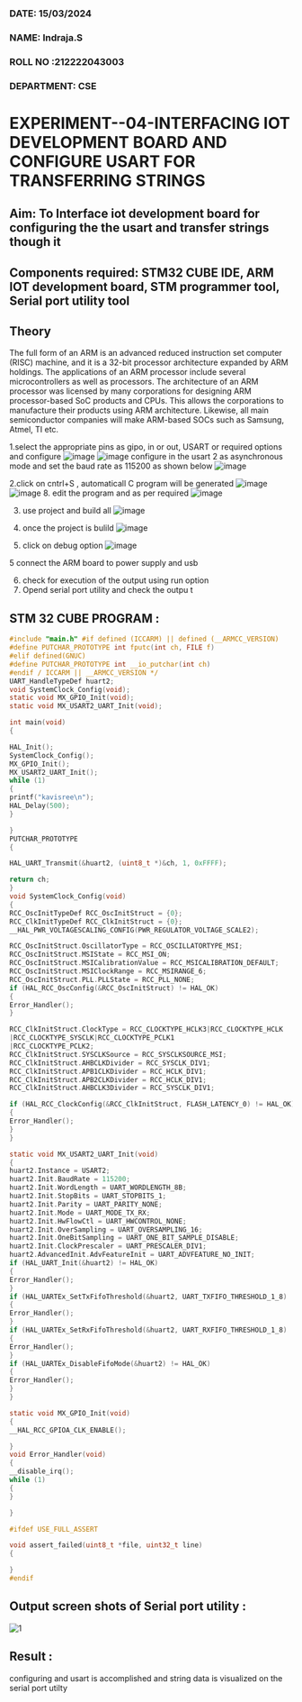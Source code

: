 
###  DATE: 15/03/2024
###  NAME: Indraja.S
###  ROLL NO :212222043003
###  DEPARTMENT: CSE

# EXPERIMENT--04-INTERFACING IOT DEVELOPMENT BOARD AND CONFIGURE USART FOR TRANSFERRING STRINGS 
## Aim: To Interface iot development board for configuring the the usart and transfer strings though it 
## Components required: STM32 CUBE IDE, ARM IOT development board,  STM programmer tool, Serial port utility tool 
## Theory 
The full form of an ARM is an advanced reduced instruction set computer (RISC) machine, and it is a 32-bit processor architecture expanded by ARM holdings. The applications of an ARM processor include several microcontrollers as well as processors. The architecture of an ARM processor was licensed by many corporations for designing ARM processor-based SoC products and CPUs. This allows the corporations to manufacture their products using ARM architecture. Likewise, all main semiconductor companies will make ARM-based SOCs such as Samsung, Atmel, TI etc.


1.select the appropriate pins as gipo, in or out, USART or required options and configure 
![image](https://user-images.githubusercontent.com/36288975/226189403-f7179f1a-3eae-4637-826b-ab4ec35ba1e1.png)
![image](https://user-images.githubusercontent.com/36288975/226189425-2b2414ce-49b3-4b61-a260-c658cb2e4152.png)
configure in the usart 2 as asynchronous mode and set the baud rate as 115200 as shown below 
![image](https://user-images.githubusercontent.com/36288975/234776631-d6a84ef4-904c-4eac-98ed-ab6253e9379c.png)

  
2.click on cntrl+S , automaticall C program will be generated 
![image](https://user-images.githubusercontent.com/36288975/226189443-8b43451d-0b14-47e4-a20b-cc09c6ad8458.png)
![image](https://user-images.githubusercontent.com/36288975/226189450-85ffa969-2ffb-4788-81e5-72d60fdda0f1.png)
8. edit the program and as per required 
![image](https://user-images.githubusercontent.com/36288975/226189461-a573e62f-a109-4631-a250-a20925758fe0.png)

3. use project and build all 
![image](https://user-images.githubusercontent.com/36288975/226189554-3f7101ac-3f41-48fc-abc7-480bd6218dec.png)
10. once the project is bulild 
![image](https://user-images.githubusercontent.com/36288975/226189577-c61cc1eb-3990-4968-8aa6-aefffc766b70.png)

4. click on debug option 
![image](https://user-images.githubusercontent.com/36288975/226189625-37daa9a3-62e9-42b5-a5ce-2ac63345905b.png)

5 connect the  ARM board to power supply and usb 


6. check for execution of the output using run option
7. Opend serial port utility and check the outpu t



## STM 32 CUBE PROGRAM :
```C
#include "main.h" #if defined (ICCARM) || defined (__ARMCC_VERSION)
#define PUTCHAR_PROTOTYPE int fputc(int ch, FILE f)
#elif defined(GNUC)
#define PUTCHAR_PROTOTYPE int __io_putchar(int ch)
#endif / ICCARM || __ARMCC_VERSION */
UART_HandleTypeDef huart2;
void SystemClock_Config(void);
static void MX_GPIO_Init(void);
static void MX_USART2_UART_Init(void);

int main(void)
{

HAL_Init();
SystemClock_Config();
MX_GPIO_Init();
MX_USART2_UART_Init();
while (1)
{
printf("kavisree\n");
HAL_Delay(500);
}

}
PUTCHAR_PROTOTYPE
{

HAL_UART_Transmit(&huart2, (uint8_t *)&ch, 1, 0xFFFF);

return ch;
}
void SystemClock_Config(void)
{
RCC_OscInitTypeDef RCC_OscInitStruct = {0};
RCC_ClkInitTypeDef RCC_ClkInitStruct = {0};
__HAL_PWR_VOLTAGESCALING_CONFIG(PWR_REGULATOR_VOLTAGE_SCALE2);

RCC_OscInitStruct.OscillatorType = RCC_OSCILLATORTYPE_MSI;
RCC_OscInitStruct.MSIState = RCC_MSI_ON;
RCC_OscInitStruct.MSICalibrationValue = RCC_MSICALIBRATION_DEFAULT;
RCC_OscInitStruct.MSIClockRange = RCC_MSIRANGE_6;
RCC_OscInitStruct.PLL.PLLState = RCC_PLL_NONE;
if (HAL_RCC_OscConfig(&RCC_OscInitStruct) != HAL_OK)
{
Error_Handler();
}

RCC_ClkInitStruct.ClockType = RCC_CLOCKTYPE_HCLK3|RCC_CLOCKTYPE_HCLK
|RCC_CLOCKTYPE_SYSCLK|RCC_CLOCKTYPE_PCLK1
|RCC_CLOCKTYPE_PCLK2;
RCC_ClkInitStruct.SYSCLKSource = RCC_SYSCLKSOURCE_MSI;
RCC_ClkInitStruct.AHBCLKDivider = RCC_SYSCLK_DIV1;
RCC_ClkInitStruct.APB1CLKDivider = RCC_HCLK_DIV1;
RCC_ClkInitStruct.APB2CLKDivider = RCC_HCLK_DIV1;
RCC_ClkInitStruct.AHBCLK3Divider = RCC_SYSCLK_DIV1;

if (HAL_RCC_ClockConfig(&RCC_ClkInitStruct, FLASH_LATENCY_0) != HAL_OK)
{
Error_Handler();
}
}

static void MX_USART2_UART_Init(void)
{
huart2.Instance = USART2;
huart2.Init.BaudRate = 115200;
huart2.Init.WordLength = UART_WORDLENGTH_8B;
huart2.Init.StopBits = UART_STOPBITS_1;
huart2.Init.Parity = UART_PARITY_NONE;
huart2.Init.Mode = UART_MODE_TX_RX;
huart2.Init.HwFlowCtl = UART_HWCONTROL_NONE;
huart2.Init.OverSampling = UART_OVERSAMPLING_16;
huart2.Init.OneBitSampling = UART_ONE_BIT_SAMPLE_DISABLE;
huart2.Init.ClockPrescaler = UART_PRESCALER_DIV1;
huart2.AdvancedInit.AdvFeatureInit = UART_ADVFEATURE_NO_INIT;
if (HAL_UART_Init(&huart2) != HAL_OK)
{
Error_Handler();
}
if (HAL_UARTEx_SetTxFifoThreshold(&huart2, UART_TXFIFO_THRESHOLD_1_8) != HAL_OK)
{
Error_Handler();
}
if (HAL_UARTEx_SetRxFifoThreshold(&huart2, UART_RXFIFO_THRESHOLD_1_8) != HAL_OK)
{
Error_Handler();
}
if (HAL_UARTEx_DisableFifoMode(&huart2) != HAL_OK)
{
Error_Handler();
}
}

static void MX_GPIO_Init(void)
{
__HAL_RCC_GPIOA_CLK_ENABLE();

}
void Error_Handler(void)
{
__disable_irq();
while (1)
{
}

}

#ifdef USE_FULL_ASSERT

void assert_failed(uint8_t *file, uint32_t line)
{

}
#endif
```

## Output screen shots of Serial port utility   :
 ![1](https://github.com/indrajasukumar/-EXPERIMENT--03-INTERFACE-IOT-BOARD-AND-CONFIGURE-USART-TO-TRANSFER-STRINGS-/assets/145115195/4768360d-5f1c-43d6-8dd4-85d19d2a9625)
## Result :
configuring and usart is accomplished and string data is visualized on the serial port utilty
